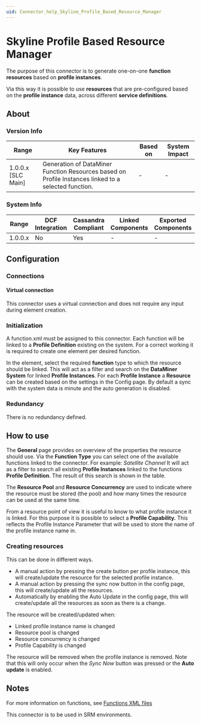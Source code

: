 ```yaml
---
uid: Connector_help_Skyline_Profile_Based_Resource_Manager
---
```


# Skyline Profile Based Resource Manager

The purpose of this connector is to generate one-on-one **function resources** based on **profile instances**.

Via this way it is possible to use **resources** that are pre-configured based on the **profile instance** data, across different **service definitions**.

## About

### Version Info

| Range              | Key Features                                                                                         | Based on | System Impact |
|--------------------|------------------------------------------------------------------------------------------------------|----------|---------------|
| 1.0.0.x [SLC Main] | Generation of DataMiner Function Resources based on Profile Instances linked to a selected function. | -        | -             |

### System Info

| Range     | DCF Integration     | Cassandra Compliant     | Linked Components     | Exported Components     |
|-----------|---------------------|-------------------------|-----------------------|-------------------------|
| 1.0.0.x   | No                  | Yes                     | -                     | -                       |

## Configuration

### Connections

#### Virtual connection

This connector uses a virtual connection and does not require any input during element creation.

### Initialization

A function.xml must be assigned to this connector. Each function will be linked to a **Profile Definition** existing on the system.
For a correct working it is required to create one element per desired function.

In the element, select the required **function** type to which the resource should be linked. This will act as a filter and search on the **DataMiner System** for linked **Profile Instances**.
For each **Profile Instance** a **Resource** can be created based on the settings in the Config page.
By default a sync with the system data is minute and the auto generation is disabled.

### Redundancy

There is no redundancy defined.

## How to use

The **General** page provides on overview of the properties the resource should use.
Via the **Function Type** you can select one of the available functions linked to the connector. For example: *Satellite Channel*
It will act as a filter to search all existing **Profile Instances** linked to the functions **Profile Definition**. The result of this search is shown in the table.

The **Resource Pool** and **Resource Concurrency** are used to indicate where the resource must be stored (the pool) and how many times the resource can be used at the same time.

From a resource point of view it is useful to know to what profile instance it is linked. For this purpose it is possible to select a **Profile Capability.** This reflects the Profile Instance Parameter that will be used to store the name of the profile instance name in.

### Creating resources

This can be done in different ways.

- A manual action by pressing the create button per profile instance, this will create/update the resource for the selected profile instance.
- A manual action by pressing the sync now button in the config page, this will create/update all the resources.
- Automatically by enabling the Auto Update in the config page, this will create/update all the resources as soon as there is a change.

The resource will be created/updated when:

- Linked profile instance name is changed
- Resource pool is changed
- Resource concurrency is changed
- Profile Capability is changed

The resource will be removed when the profile instance is removed.
Note that this will only occur when the *Sync Now* button was pressed or the **Auto update** is enabled.

## Notes

For more information on functions, see [Functions XML files](https://aka.dataminer.services/Functions_XML_files)

This connector is to be used in SRM environments.
